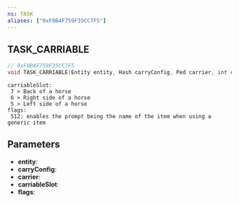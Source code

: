 ```yaml
---
ns: TASK
aliases: ["0xF0B4F759F35CC7F5"]
---
```

## TASK_CARRIABLE

```c
// 0xF0B4F759F35CC7F5
void TASK_CARRIABLE(Entity entity, Hash carryConfig, Ped carrier, int carriableSlot, int flags);
```

```
carriableSlot:
 7 > Back of a horse
 6 > Right side of a horse
 5 > Left side of a horse
flags:
 512: enables the prompt being the name of the item when using a generic item
```

## Parameters
* **entity**:
* **carryConfig**:
* **carrier**:
* **carriableSlot**:
* **flags**:
